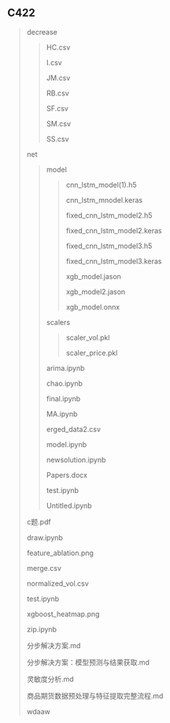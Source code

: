 ## C422

> decrease
>
> > HC.csv
> >
> > I.csv
> >
> > JM.csv
> >
> > RB.csv
> >
> > SF.csv
> >
> > SM.csv
> >
> > SS.csv
>
> net
>
> > model
> >
> > >  cnn_lstm_model(1).h5
> > >
> > > cnn_lstm_mnodel.keras
> > >
> > > fixed_cnn_lstm_model2.h5
> > >
> > > fixed_cnn_lstm_model2.keras
> > >
> > > fixed_cnn_lstm_model3.h5
> > >
> > > fixed_cnn_lstm_model3.keras
> > >
> > > xgb_model.jason
> > >
> > > xgb_model2.jason
> > >
> > > xgb_model.onnx
> >
> > scalers
> >
> > > scaler_vol.pkl
> > >
> > > scaler_price.pkl
> >
> > arima.ipynb
> >
> > chao.ipynb
> >
> > final.ipynb
> >
> > MA.ipynb
> >
> > erged_data2.csv
> >
> > model.ipynb
> >
> > newsolution.ipynb
> >
> > Papers.docx
> >
> > test.ipynb
> >
> > Untitled.ipynb
>
> c题.pdf
>
> draw.ipynb
>
> feature_ablation.png
>
> merge.csv
>
> normalized_vol.csv
>
> test.ipynb
>
> xgboost_heatmap.png
>
> zip.ipynb
>
> 分步解决方案.md
>
> 分步解决方案：模型预测与结果获取.md
>
> 灵敏度分析.md
>
> 商品期货数据预处理与特征提取完整流程.md
>
> wdaaw